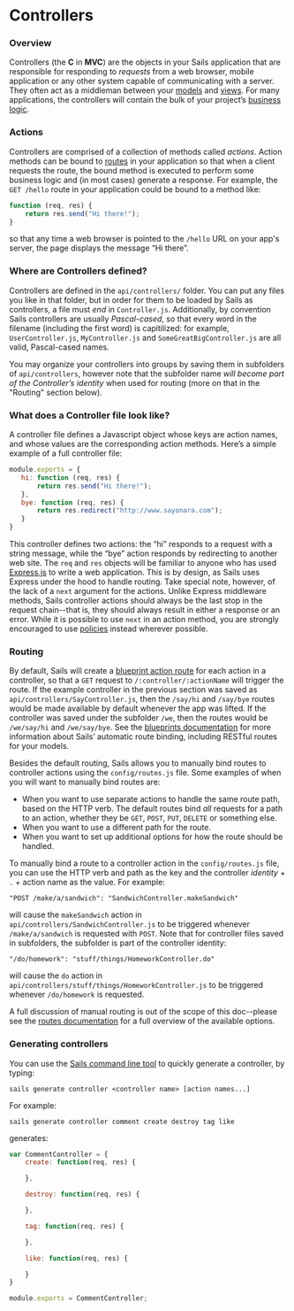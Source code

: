 # Controllers

### Overview

Controllers (the **C** in **MVC**) are the objects in your Sails application that are responsible for responding to *requests* from a web browser, mobile application or any other system capable of communicating with a server.  They often act as a middleman between your [models](./#!documentation/reference/models) and [views](./#!documentation/reference/views). For many applications, the controllers will contain the bulk of your project&rsquo;s [business logic](http://en.wikipedia.org/wiki/Business_logic).

### Actions
Controllers are comprised of a collection of methods called *actions*.  Action methods can be bound to [routes](./#!documentation/reference/routes) in your application so that when a client requests the route, the bound method is executed to perform some business logic and (in most cases) generate a response.  For example, the `GET /hello` route in your application could be bound to a method like:

```javascript
function (req, res) {
    return res.send("Hi there!");
}
```

so that any time a web browser is pointed to the `/hello` URL on your app's server, the page displays the message &ldquo;Hi there&rdquo;.

### Where are Controllers defined?
Controllers are defined in the `api/controllers/` folder. You can put any files you like in that folder, but in order for them to be loaded by Sails as controllers, a file must *end* in `Controller.js`.  Additionally, by convention Sails controllers are usually *Pascal-cased*, so that every word in the filename (including the first word) is capitilized: for example, `UserController.js`, `MyController.js` and `SomeGreatBigController.js` are all valid, Pascal-cased names.  

You may organize your controllers into groups by saving them in subfolders of `api/controllers`, however note that the subfolder name *will become part of the Controller&rsquo;s identity* when used for routing (more on that in the "Routing" section below).

### What does a Controller file look like?
A controller file defines a Javascript object whose keys are action names, and whose values are the corresponding action methods.  Here&rsquo;s a simple example of a full controller file:

```javascript
module.exports = {
   hi: function (req, res) {
       return res.send("Hi there!");
   },
   bye: function (req, res) {
       return res.redirect("http://www.sayonara.com");
   }
}
```

This controller defines two actions: the &ldquo;hi&rdquo; responds to a request with a string message, while the &ldquo;bye&rdquo; action responds by redirecting to another web site.  The `req` and `res` objects will be familiar to anyone who has used [Express.js](http://expressjs.com) to write a web application.  This is by design, as Sails uses Express under the hood to handle routing.  Take special note, however, of the lack of a `next` argument for the actions.  Unlike Express  middleware methods, Sails controller actions should always be the last stop in the request chain--that is, they should always result in either a response or an error.  While it is possible to use `next` in an action method, you are strongly encouraged to use [policies](./#!documentation/reference/policies) instead wherever possible.

### Routing

By default, Sails will create a [blueprint action route](./#!documentation/reference/blueprints) for each action in a controller, so that a `GET` request to `/:controller/:actionName` will trigger the route.  If the example controller in the previous section was saved as `api/controllers/SayController.js`, then the `/say/hi` and `/say/bye` routes would be made available by default whenever the app was lifted.  If the controller was saved under the subfolder `/we`, then the routes would be `/we/say/hi` and `/we/say/bye`.  See the [blueprints documentation](./#!documentation/reference/blueprints) for more information about Sails&rsquo; automatic route binding, including RESTful routes for your models.

Besides the default routing, Sails allows you to manually bind routes to controller actions using the `config/routes.js` file.  Some examples of when you will want to manually bind routes are:

+ When you want to use separate actions to handle the same route path, based on the HTTP verb.  The default routes bind *all* requests for a path to an action, whether they be `GET`, `POST`, `PUT`, `DELETE` or something else.
+ When you want to use a different path for the route.
+ When you want to set up additional options for how the route should be handled.

To manually bind a route to a controller action in the `config/routes.js` file, you can use the HTTP verb and path as the key and the controller *identity* + `.` + action name as the value.  For example:

```
"POST /make/a/sandwich": "SandwichController.makeSandwich"
```

will cause the `makeSandwich` action in `api/controllers/SandwichController.js` to be triggered whenever `/make/a/sandwich` is requested with `POST`.  Note that for controller files saved in subfolders, the subfolder is part of the controller identity:

```
"/do/homework": "stuff/things/HomeworkController.do"
```

will cause the `do` action in `api/controllers/stuff/things/HomeworkController.js` to be triggered whenever `/do/homework` is requested.

A full discussion of manual routing is out of the scope of this doc--please see the [routes documentation](./#!documentation/reference/routes) for a full overview of the available options.  

### Generating controllers

You can use the [Sails command line tool](./#!documentation/reference/CommandLine) to quickly generate a controller, by typing:
```
sails generate controller <controller name> [action names...]
```
For example:
```
sails generate controller comment create destroy tag like
```
generates:
```javascript
var CommentController = {
	create: function(req, res) {

	},

	destroy: function(req, res) {

	},

	tag: function(req, res) {

	},

	like: function(req, res) {

	}
}

module.exports = CommentController;
```
